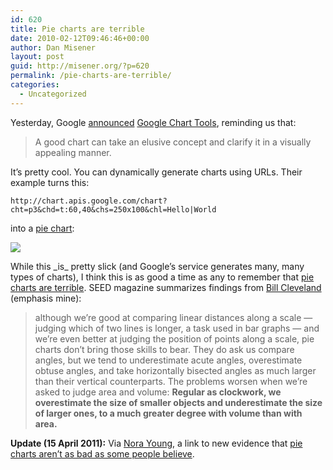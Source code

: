 ```yaml
---
id: 620
title: Pie charts are terrible
date: 2010-02-12T09:46:46+00:00
author: Dan Misener
layout: post
guid: http://misener.org/?p=620
permalink: /pie-charts-are-terrible/
categories:
  - Uncategorized
---
```

Yesterday, Google [announced](http://googlecode.blogspot.com/2010/02/announcing-google-chart-tools.html) [Google Chart Tools](http://code.google.com/apis/chart/image_charts.html), reminding us that:

> A good chart can take an elusive concept and clarify it in a visually appealing manner.

It&#8217;s pretty cool. You can dynamically generate charts using URLs. Their example turns this:

`http://chart.apis.google.com/chart?cht=p3&chd=t:60,40&chs=250x100&chl=Hello|World`

into a [pie chart](http://code.google.com/apis/chart/docs/gallery/pie_charts.html):

![](http://chart.apis.google.com/chart?cht=p3&chd=t:60,40&chs=250x100&chl=Hello|World)

While this \_is\_ pretty slick (and Google&#8217;s service generates many, many types of charts), I think this is as good a time as any to remember that [pie charts are terrible](http://seedmagazine.com/content/article/getting_past_the_pie_chart). SEED magazine summarizes findings from [Bill Cleveland](http://www.stat.purdue.edu/~wsc/) (emphasis mine):

> although we’re good at comparing linear distances along a scale — judging which of two lines is longer, a task used in bar graphs — and we’re even better at judging the position of points along a scale, pie charts don’t bring those skills to bear. They do ask us compare angles, but we tend to underestimate acute angles, overestimate obtuse angles, and take horizontally bisected angles as much larger than their vertical counterparts. The problems worsen when we’re asked to judge area and volume: **Regular as clockwork, we overestimate the size of smaller objects and underestimate the size of larger ones, to a much greater degree with volume than with area.**

**Update (15 April 2011):** Via [Nora Young](http://norayoung.ca/), a link to new evidence that [pie charts aren&#8217;t as bad as some people believe](http://eagereyes.org/criticism/in-defense-of-pie-charts).